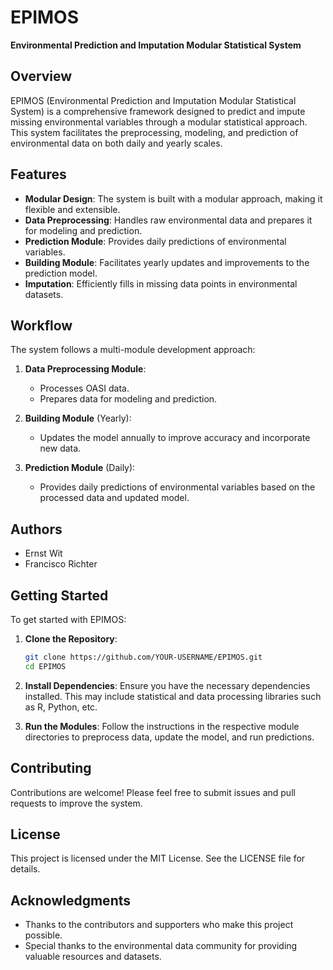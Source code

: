 # EPIMOS
**Environmental Prediction and Imputation Modular Statistical System**

## Overview
EPIMOS (Environmental Prediction and Imputation Modular Statistical System) is a comprehensive framework designed to predict and impute missing environmental variables through a modular statistical approach. This system facilitates the preprocessing, modeling, and prediction of environmental data on both daily and yearly scales.

## Features
- **Modular Design**: The system is built with a modular approach, making it flexible and extensible.
- **Data Preprocessing**: Handles raw environmental data and prepares it for modeling and prediction.
- **Prediction Module**: Provides daily predictions of environmental variables.
- **Building Module**: Facilitates yearly updates and improvements to the prediction model.
- **Imputation**: Efficiently fills in missing data points in environmental datasets.

## Workflow
The system follows a multi-module development approach:

1. **Data Preprocessing Module**:
    - Processes OASI data.
    - Prepares data for modeling and prediction.

2. **Building Module** (Yearly):
    - Updates the model annually to improve accuracy and incorporate new data.

3. **Prediction Module** (Daily):
    - Provides daily predictions of environmental variables based on the processed data and updated model.

## Authors
- Ernst Wit
- Francisco Richter

## Getting Started
To get started with EPIMOS:

1. **Clone the Repository**:
    ```sh
    git clone https://github.com/YOUR-USERNAME/EPIMOS.git
    cd EPIMOS
    ```

2. **Install Dependencies**:
    Ensure you have the necessary dependencies installed. This may include statistical and data processing libraries such as R, Python, etc.

3. **Run the Modules**:
    Follow the instructions in the respective module directories to preprocess data, update the model, and run predictions.

## Contributing
Contributions are welcome! Please feel free to submit issues and pull requests to improve the system.

## License
This project is licensed under the MIT License. See the LICENSE file for details.

## Acknowledgments
- Thanks to the contributors and supporters who make this project possible.
- Special thanks to the environmental data community for providing valuable resources and datasets.
